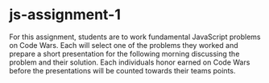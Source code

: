 # js-assignment-1
For this assignment, students are to work fundamental JavaScript problems on Code Wars. Each will select one of the problems they worked and prepare a short presentation for the following morning discussing the problem and their solution. Each individuals honor earned on Code Wars before the presentations will be counted towards their teams points.
